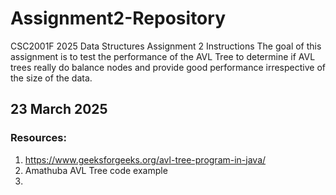 # Assignment2-Repository

CSC2001F 2025 Data Structures Assignment 2 Instructions The goal of this assignment is to test the performance of the AVL Tree to determine if AVL trees really do balance nodes and provide good performance irrespective of the size of the data.

## 23 March 2025

### Resources: 
1) https://www.geeksforgeeks.org/avl-tree-program-in-java/
2) Amathuba AVL Tree code example
3) 



